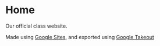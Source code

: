 # Home
Our official class website.

Made using [Google Sites][sites], and exported using [Google Takeout][takeout]
#

[takeout]: https://takeout.google.com/
[sites]: https://sites.google.com/
